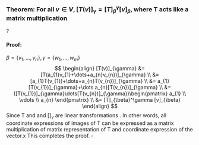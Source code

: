 ### Theorem: For all $v \in V, [T(v)]_{\gamma}=[T]_{\beta}^\gamma[v]_{\beta}$, where T acts like a matrix multiplication
?
#### Proof:
$\beta = \{  v_{1},\dots,v_{n} \}, \gamma = \{ w_{1},\dots,w_{m} \}$
$$
\begin{align}
[T(v)]_{\gamma} &= [T(a_{1}v_{1}+\dots+a_{n}v_{n})]_{\gamma} \\
&=[a_{1}T(v_{1})+\dots+a_{n}T(v_{n})]_{\gamma} \\
&= a_{1}[T(v_{1})]_{\gamma}+\dots a_{n}[T(v_{n})]_{\gamma} \\
&= ([T(v_{1})]_{\gamma}\dots[T(v_{n})]_{\gamma})\begin{pmatrix}
a_{1} \\
\vdots  \\
a_{n}
\end{pmatrix} \\
&= [T]_{\beta}^\gamma [v]_{\beta}
\end{align}
$$
Since T and and $[]_{\gamma}$ are linear transformations
.
In other words, all coordinate expressions of images of T can be expressed as a matrix multiplication of matrix representation of T and coordinate expression of the vector.x
This completes the proof. $\square$
<!--SR:!2025-09-02,14,290-->